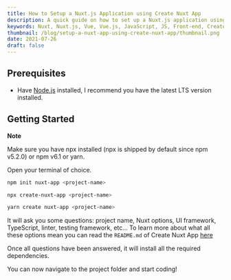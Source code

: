 ```yaml
---
title: How to Setup a Nuxt.js Application using Create Nuxt App
description: A quick guide on how to set up a Nuxt.js application using Create Nuxt App.
keywords: Nuxt, Nuxt.js, Vue, Vue.js, JavaScript, JS, Front-end, Create Nuxt App, Node, Node.js
thumbnail: /blog/setup-a-nuxt-app-using-create-nuxt-app/thumbnail.png
date: 2021-07-26
draft: false
---
```


## Prerequisites

- Have [Node.js](/blog/install-nodejs-and-npm) installed, I recommend you have the latest LTS version installed.

## Getting Started

<alert>

**Note**

Make sure you have npx installed (npx is shipped by default since npm v5.2.0) or npm v6.1 or yarn.

</alert>

Open your terminal of choice.

<code-group>
  <code-block label="NPM" active>
  
  ```bash
  npm init nuxt-app <project-name>
  ```

  </code-block>
  <code-block label="NPX">
  
  ```bash
  npx create-nuxt-app <project-name>
  ```

  </code-block>
  <code-block label="Yarn">
  
  ```bash
  yarn create nuxt-app <project-name>
  ```

  </code-block>
</code-group>

It will ask you some questions: project name, Nuxt options, UI framework, TypeScript, linter, testing framework, etc... To learn more about what all these options mean you can read the `README.md` of Create Nuxt App [here](https://github.com/nuxt/create-nuxt-app)

Once all questions have been answered, it will install all the required dependencies.

You can now navigate to the project folder and start coding!
